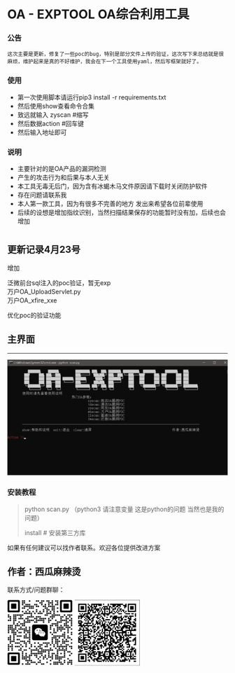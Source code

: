 # OA - EXPTOOL OA综合利用工具

### 公告
    这次主要是更新，修复了一些poc的bug，特别是部分文件上传的验证，这次写下来总结就是很麻烦，维护起来是真的不好维护，我会在下一个工具使用yaml，然后写框架就好了。

### 使用

- 第一次使用脚本请运行pip3 install -r requirements.txt
- 然后使用show查看命令合集
- 致远就输入 zyscan #缩写
- 然后数据action   #回车键
- 然后输入地址即可


### 说明
- 主要针对的是OA产品的漏洞检测
- 产生的攻击行为和后果与本人无关
- 本工具无毒无后门，因为含有冰蝎木马文件原因请下载时关闭防护软件
- 存在问题请联系我
- 本人第一款工具，因为有很多不完善的地方 发出来希望各位前辈使用
- 后续的设想是增加指纹识别，当然扫描结果保存的功能暂时没有加，后续也会增加
#


更新记录4月23号
--------------------------------------------

增加

泛微前台sql注入的poc验证，暂无exp  
万户OA_UploadServlet.py  
万户OA_xfire_xxe 

优化poc的验证功能

## 主界面

----
![cmd](readme/cmd.jpg)


### 安装教程
> python scan.py  （python3 请注意变量 这是python的问题 当然也是我的问题）
> 
> install # 安装第三方库
> 


如果有任何建议可以找作者联系。欢迎各位提供改进方案
## 作者：西瓜麻辣烫

联系方式/问题群聊：
 
![vx](readme/vx.jpg) ![ql](readme/ql.jpg)

